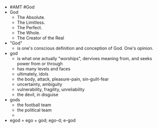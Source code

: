 - #AMT #God
- God
	- The Absolute.
	- The Limitless.
	- The Perfect.
	- The Whole.
	- The Creator of the Real
- "God"
	- is one's conscious definition and conception of God. One's opinion.
- god
	- is what one actually "worships", dervives meaning from, and seeks power from or through
	- has many levels and faces
	- ultimately, idols
	- the body, attack, pleasure-pain, sin-guilt-fear
	- uncertainty, ambiguity
	- vulnerability, fragility, unreliability
	- the devil, in disguise
- gods
	- the football team
	- the political team
	-
- egod = ego + god; ego-d; e-god